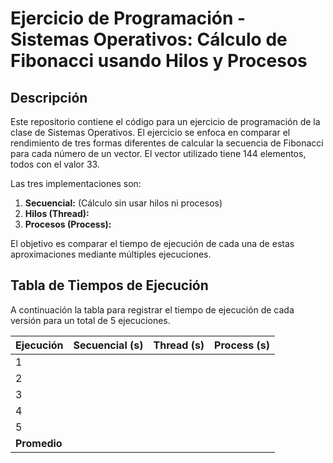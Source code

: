 # Ejercicio de Programación - Sistemas Operativos: Cálculo de Fibonacci usando Hilos y Procesos

## Descripción

Este repositorio contiene el código para un ejercicio de programación de la clase de Sistemas Operativos. El ejercicio se enfoca en comparar el rendimiento de tres formas diferentes de calcular la secuencia de Fibonacci para cada número de un vector. El vector utilizado tiene 144 elementos, todos con el valor 33.

Las tres implementaciones son:

1. **Secuencial:** (Cálculo sin usar hilos ni procesos)
2. **Hilos (Thread):** 
3. **Procesos (Process):**

El objetivo es comparar el tiempo de ejecución de cada una de estas aproximaciones mediante múltiples ejecuciones.

## Tabla de Tiempos de Ejecución

A continuación la tabla para registrar el tiempo de ejecución de cada versión para un total de 5 ejecuciones.

<div align="center">
  
| Ejecución | Secuencial (s) | Thread (s) | Process (s) |
|-----------|----------------|------------|-------------|
| 1         |                |            |             |
| 2         |                |            |             |
| 3         |                |            |             |
| 4         |                |            |             |
| 5         |                |            |             |
| **Promedio** |                |            |             |

</div>
